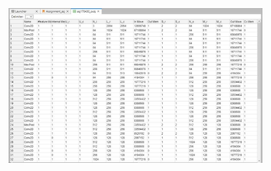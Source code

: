 ![csvOutput Screenshot](https://github.com/aadishjoshi/Convolutional-neural-networks/blob/master/Performance%20Prediction%20Tool/Screenshots/csvData.JPG)
